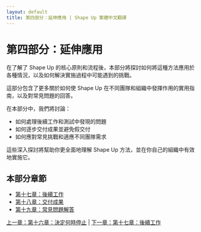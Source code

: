 ```yaml
---
layout: default
title: 第四部分：延伸應用 | Shape Up 繁體中文翻譯
---
```


# 第四部分：延伸應用

在了解了 Shape Up 的核心原則和流程後，本部分將探討如何將這種方法應用於各種情況，以及如何解決實施過程中可能遇到的挑戰。

這部分包含了更多關於如何使 Shape Up 在不同團隊和組織中發揮作用的實用指南，以及對常見問題的回答。

在本部分中，我們將討論：

* 如何處理後續工作和測試中發現的問題
* 如何逐步交付成果並避免假交付
* 如何應對常見挑戰和適應不同團隊需求

這些深入探討將幫助你更全面地理解 Shape Up 方法，並在你自己的組織中有效地實施它。

## 本部分章節

- [第十七章：後續工作](./17-dealing-with-bugs.html)
- [第十八章：交付成果](./18-delivering-on-time.html)
- [第十九章：常見問題解答](./19-frequently-asked-questions.html)

[上一章：第十六章：決定何時停止](./16-decide-when-to-stop.html) | [下一章：第十七章：後續工作](./17-dealing-with-bugs.html) 